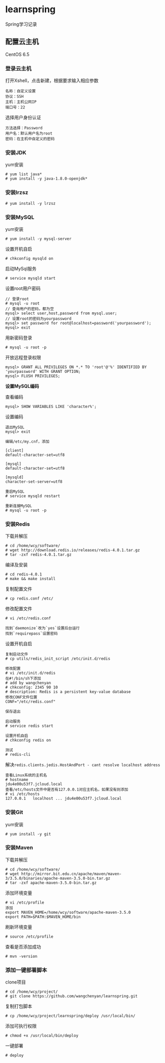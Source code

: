 # learnspring
Spring学习记录

## 配置云主机
CentOS 6.5

### 登录云主机
打开Xshell，点击新建，根据要求输入相应参数
```
名称：自定义设置
协议：SSH
主机：主机公网IP
端口号：22
```
选择用户身份认证
```
方法选择：Password
用户名：默认用户名为root
密码：在主机中自定义的密码
```

### 安装JDK
yum安装
```
# yum list java*
# yum install -y java-1.8.0-openjdk*
```

### 安装lrzsz
```
# yum install -y lrzsz
```

### 安装MySQL
yum安装
```
# yum install -y mysql-server
```
设置开机自启
```
# chkconfig mysqld on
```
启动MySql服务
```
# service mysqld start
```
设置root用户密码
```
// 登录root
# mysql -u root
// 查询用户的密码，都为空
mysql> select user,host,password from mysql.user;
// 设置root的密码为yourpassword
mysql> set password for root@localhost=password('yourpassword');
mysql> exit
```
用新密码登录
```
# mysql -u root -p
```
开放远程登录权限
```
mysql> GRANT ALL PRIVILEGES ON *.* TO 'root'@'%' IDENTIFIED BY 'yourpassword' WITH GRANT OPTION;
mysql> FLUSH PRIVILEGES;
```

**设置MySQL编码**

查看编码
```
mysql> SHOW VARIABLES LIKE 'character%';
```

设置编码
```
退出MySQL
mysql> exit

编辑/etc/my.cnf，添加

[client]
default-character-set=utf8

[mysql]
default-character-set=utf8

[mysqld]
character-set-server=utf8

重启MySQL
# service mysqld restart

重新连接MySQL
# mysql -u root -p
```

### 安装Redis
下载并解压
```
# cd /home/wcy/software/
# wget http://download.redis.io/releases/redis-4.0.1.tar.gz
# tar -zxf redis-4.0.1.tar.gz
```
编译及安装
```
# cd redis-4.0.1
# make && make install
```
复制配置文件
```
# cp redis.conf /etc/
```
修改配置文件
```
# vi /etc/redis.conf

找到`daemonize`改为`yes`设置后台运行
找到`requirepass`设置密码
```
设置开机自启
```
复制启动文件
# cp utils/redis_init_script /etc/init.d/redis

修改配置
# vi /etc/init.d/redis
在#!/bin/sh下添加
# add by wangchenyan
# chkconfig: 2345 90 10
# description: Redis is a persistent key-value database
修改CONF文件位置
CONF="/etc/redis.conf"

保存退出

启动服务
# service redis start

设置开机自启
# chkconfig redis on

测试
# redis-cli
```

解决`redis.clients.jedis.HostAndPort - cant resolve localhost address`
```
查看Linux系统的主机名
# hostname
jdu4e00u53f7.jcloud.local
查看/etc/hosts文件中是否有127.0.0.1对应主机名，如果没有则添加
# vi /etc/hosts
127.0.0.1   localhost ... jdu4e00u53f7.jcloud.local
```

### 安装Git
yum安装
```
# yum install -y git
```

### 安装Maven
下载并解压
```
# cd /home/wcy/software/
# wget http://mirror.bit.edu.cn/apache/maven/maven-3/3.5.0/binaries/apache-maven-3.5.0-bin.tar.gz
# tar -zxf apache-maven-3.5.0-bin.tar.gz
```
添加环境变量
```
# vi /etc/profile
添加
export MAVEN_HOME=/home/wcy/software/apache-maven-3.5.0
export PATH=$PATH:$MAVEN_HOME/bin
```
刷新环境变量
```
# source /etc/profile
```
查看是否添加成功
```
# mvn -version
```

### 添加一键部署脚本
clone项目
```
# cd /home/wcy/project/
# git clone https://github.com/wangchenyan/learnspring.git
```
复制打包脚本
```
# cp /home/wcy/project/learnspring/deploy /usr/local/bin/
```
添加可执行权限
```
# chmod +x /usr/local/bin/deploy
```
一键部署
```
# deploy
```
